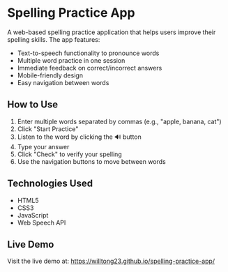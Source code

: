 # Spelling Practice App

A web-based spelling practice application that helps users improve their spelling skills. The app features:

- Text-to-speech functionality to pronounce words
- Multiple word practice in one session
- Immediate feedback on correct/incorrect answers
- Mobile-friendly design
- Easy navigation between words

## How to Use

1. Enter multiple words separated by commas (e.g., "apple, banana, cat")
2. Click "Start Practice"
3. Listen to the word by clicking the 🔊 button
4. Type your answer
5. Click "Check" to verify your spelling
6. Use the navigation buttons to move between words

## Technologies Used

- HTML5
- CSS3
- JavaScript
- Web Speech API

## Live Demo

Visit the live demo at: https://willtong23.github.io/spelling-practice-app/ 